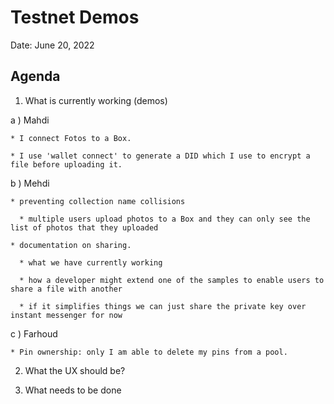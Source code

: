 # Testnet Demos

Date: June 20, 2022

## Agenda

1.  What is currently working (demos)

  a ) Mahdi

    * I connect Fotos to a Box.

    * I use 'wallet connect' to generate a DID which I use to encrypt a file before uploading it.

  b ) Mehdi

    * preventing collection name collisions

      * multiple users upload photos to a Box and they can only see the list of photos that they uploaded

    * documentation on sharing.

      * what we have currently working

      * how a developer might extend one of the samples to enable users to share a file with another

      * if it simplifies things we can just share the private key over instant messenger for now


  c ) Farhoud

    * Pin ownership: only I am able to delete my pins from a pool.


2.  What the UX should be?

3.  What needs to be done
